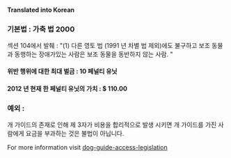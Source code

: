 #### **Translated into Korean**

### 기본법 : 가축 법 2000

섹션 104에서 발췌 :
"(1) 다른 영토 법 (1991 년 차별 법 제외)에도 불구하고 보조 동물과 동행하는 장애가있는 사람은 보조 동물을 동반하지 않는 사람. "

#### 위반 행위에 대한 최대 벌금 : 10 페널티 유닛

#### 2012 년 현재 한 페널티 유닛의 가치 : $ 110.00

### 예외 :
개 가이드의 존재로 인해 제 3자가 비용을 합리적으로 발생 시키면 개 가이드를 가진 사람에게 요금을 부과하는 것은 불법이 아닙니다.

For more information visit [dog-guide-access-legislation](https://www.bca.org.au/dog-guide-access-legislation/)